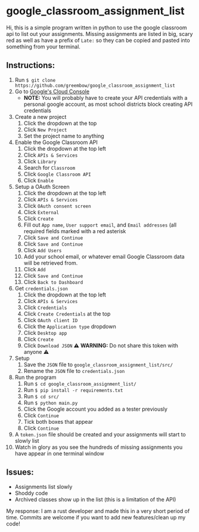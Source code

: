 # google_classroom_assignment_list
Hi, this is a simple program written in python to use the google classroom api to list out your assignments. Missing assignments are listed in big, scary red as well as have a prefix of `Late:` so they can be copied and pasted into something from your terminal.

## Instructions:
1. Run `$ git clone https://github.com/greembow/google_classroom_assignment_list`
2. Go to [Google's Cloud Console](https://console.cloud.google.com/home)
   - **NOTE:** You will probably have to create your API credentials with a personal google account, as most school districts block creating API credentials
4. Create a new project
   1. Click the dropdown at the top
   2. Click `New Project`
   3. Set the project name to anything
4. Enable the Google Classroom API
   1. Click the dropdown at the top left
   2. Click `APIs & Services`
   3. Click `Library`
   4. Search for `Classroom`
   5. Click `Google Classroom API`
   6. Click `Enable`
5. Setup a OAuth Screen
   1. Click the dropdown at the top left
   2. Click `APIs & Services`
   3. Click `OAuth consent screen`
   4. Click `External`
   5. Click `Create`
   6. Fill out `App name`, `User support email`, and `Email addresses` (all required fields marked with a red asterisk
   7. Click `Save and Continue`
   8. Click `Save and Continue`
   9. Click `Add Users`
   10. Add your school email, or whatever email Google Classroom data will be retrieved from.
   11. Click `Add`
   12. Click `Save and Continue`
   13. Click `Back to Dashboard`
6. Get `credentials.json`
   1. Click the dropdown at the top left
   2. Click `APIs & Services`
   3. Click `Credentials`
   4. Click `Create Credentials` at the top
   5. Click `OAuth client ID`
   6. Click the `Application type` dropdown
   7. Click `Desktop app`
   8. Click `Create`
   9. Click `Download JSON` :warning: __WARNING:__ Do not share this token with anyone :warning:
7. Setup
   1. Save the `JSON` file to `google_classroom_assignment_list/src/`
   2. Rename the `JSON` file to `credentials.json`
8. Run the program
   1. Run `$ cd google_classroom_assignment_list/`
   2. Run `$ pip install -r requirements.txt`
   4. Run `$ cd src/`
   3. Run `$ python main.py`
   4. Click the Google account you added as a tester previously
   5. Click `Continue`
   6. Tick both boxes that appear
   7. Click `Continue`
9. A `token.json` file should be created and your assignments will start to slowly list
10. Watch in glory as you see the hundreds of missing assignments you have appear in one terminal window

## Issues:
- Assignments list slowly
- Shoddy code
- Archived classes show up in the list (this is a limitation of the API)

My response: I am a rust developer and made this in a very short period of time. Commits are welcome if you want to add new features/clean up my code!
